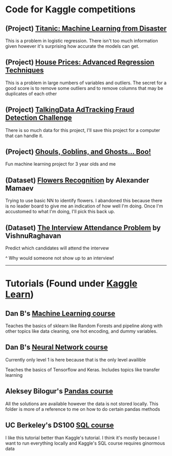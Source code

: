 # Code for Kaggle competitions

## (Project) [Titanic: Machine Learning from Disaster](https://www.kaggle.com/c/titanic)

This is a problem in logistic regression.  There isn't too much information given however it's surprising how accurate the models can get.

## (Project) [House Prices: Advanced Regression Techniques](https://www.kaggle.com/c/house-prices-advanced-regression-techniques)

This is a problem in large numbers of variables and outliers.  The secret for a good score is to remove some outliers and to remove columns that may be duplicates of each other

## (Project) [TalkingData AdTracking Fraud Detection Challenge](https://www.kaggle.com/c/talkingdata-adtracking-fraud-detection)

There is so much data for this project, I'll save this project for a computer that can handle it.

## (Project) [Ghouls, Goblins, and Ghosts... Boo!](https://www.kaggle.com/c/ghouls-goblins-and-ghosts-boo)

Fun machine learning project for 3 year olds and me

## (Dataset) [Flowers Recognition](https://www.kaggle.com/alxmamaev/flowers-recognition) by Alexander Mamaev

Trying to use basic NN to identify flowers.  I abandoned this because there is no leader board to give me an indication of how well I'm doing.  Once I'm accustomed to what I'm doing, I'll pick this back up.

## (Dataset) [The Interview Attendance Problem](https://www.kaggle.com/vishnusraghavan/the-interview-attendance-problem) by VishnuRaghavan

Predict which candidates will attend the intervew

^ Why would someone not show up to an interview!

----

# Tutorials (Found under [Kaggle Learn](https://www.kaggle.com/learn/overview))

## Dan B's [Machine Learning course](https://www.kaggle.com/learn/machine-learning)

Teaches the basics of sklearn like Random Forests and pipeline along with other topics like data cleaning, one hot encoding, and dummy variables.

## Dan B's [Neural Network course](https://www.kaggle.com/learn/deep-learning)

Currently only level 1 is here because that is the only level availible

Teaches the basics of Tensorflow and Keras.  Includes topics like transfer learning 

## Aleksey Bilogur's [Pandas course](https://www.kaggle.com/learn/pandas)

All the solutions are available however the data is not stored locally.  This folder is more of a reference to me on how to do certain pandas methods

## UC Berkeley's DS100 [SQL course](https://github.com/DS-100/sp18/blob/master/hw/hw4/hw4.ipynb)

I like this tutorial better than Kaggle's tutorial.  I think it's mostly because I want to run everything locally and Kaggle's SQL course requires ginormous data


